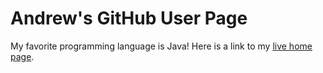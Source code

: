 # Andrew's GitHub User Page
My favorite programming language is Java!
Here is a link to my [live home page](https://andrewtran5222.github.io/home/).
